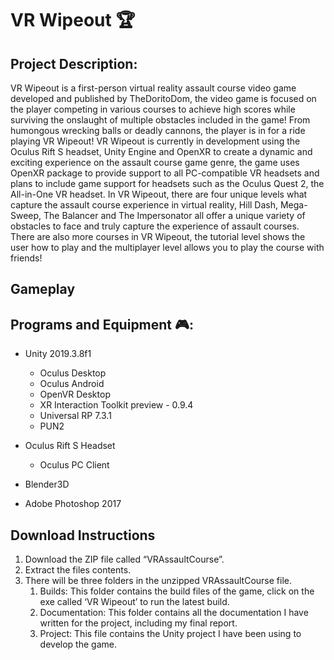 # VR Wipeout :trophy:
## Project Description:
VR Wipeout is a first-person virtual reality assault course video game developed and published by TheDoritoDom, the video game is focused on the player competing in various courses to achieve high scores while surviving the onslaught of multiple obstacles included in the game! From humongous wrecking balls or deadly cannons, the player is in for a ride playing VR Wipeout! VR Wipeout is currently in development using the Oculus Rift S headset, Unity Engine and OpenXR to create a dynamic and exciting experience on the assault course game genre, the game uses OpenXR package to provide support to all PC-compatible VR headsets and plans to include game support for headsets such as the Oculus Quest 2, the All-in-One VR headset. In VR Wipeout, there are four unique levels what capture the assault course experience in virtual reality, Hill Dash, Mega-Sweep, The Balancer and The Impersonator all offer a unique variety of obstacles to face and truly capture the experience of assault courses. There are also more courses in VR Wipeout, the tutorial level shows the user how to play and the multiplayer level allows you to play the course with friends!

## Gameplay

## Programs and Equipment :video_game::
* Unity 2019.3.8f1
	* Oculus Desktop
	* Oculus Android
	* OpenVR Desktop
	* XR Interaction Toolkit preview - 0.9.4
	* Universal RP 7.3.1
	* PUN2
	
* Oculus Rift S Headset
	* Oculus PC Client
	
* Blender3D
* Adobe Photoshop 2017

## Download Instructions
1. Download the ZIP file called “VRAssaultCourse”.
1. Extract the files contents.
1. There will be three folders in the unzipped VRAssaultCourse file.
   1. Builds: This folder contains the build files of the game, click on the exe called ‘VR Wipeout’ to run the latest build.
   2. Documentation: This folder contains all the documentation I have written for the project, including my final report.
   3. Project: This file contains the Unity project I have been using to develop the game.
